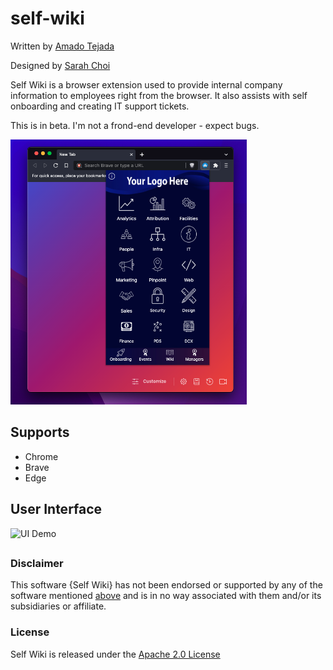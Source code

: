 # self-wiki
Written by [Amado Tejada](https://www.linkedin.com/in/amadotejada)

Designed by [Sarah Choi](https://www.linkedin.com/in/sarahleechoi)

Self Wiki is a browser extension used to provide internal company information to employees right from the browser. It also assists with self onboarding and creating IT support tickets.

This is in beta. I'm not a frond-end developer - expect bugs.

<img src="./screenshots/popup.png" width="75%">

## Supports
- Chrome
- Brave
- Edge

## User Interface

<!-- <details>
<summary>Preview UI Demo</summary>

![UI Demo](./screenshots/uidemo.gif)
</details> -->

![UI Demo](./screenshots/uidemo.gif)


##
### Disclaimer

This software {Self Wiki} has not been endorsed or supported by any of the software mentioned [above](#supports) and is in no way associated with them and/or its subsidiaries or affiliate.

### License

Self Wiki is released under the [Apache 2.0 License](https://github.com/amadotejada/self-wiki/blob/main/LICENSE)
####
